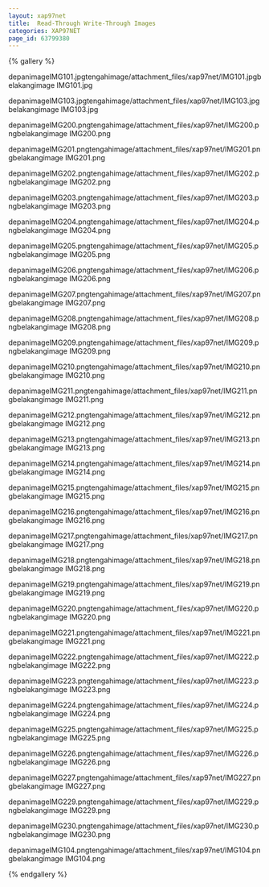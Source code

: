 ```yaml
---
layout: xap97net
title:  Read-Through Write-Through Images
categories: XAP97NET
page_id: 63799380
---
```


{% gallery %}

depanimageIMG101.jpgtengahimage/attachment_files/xap97net/IMG101.jpgbelakangimage
IMG101.jpg

depanimageIMG103.jpgtengahimage/attachment_files/xap97net/IMG103.jpgbelakangimage
IMG103.jpg

depanimageIMG200.pngtengahimage/attachment_files/xap97net/IMG200.pngbelakangimage
IMG200.png

depanimageIMG201.pngtengahimage/attachment_files/xap97net/IMG201.pngbelakangimage
IMG201.png

depanimageIMG202.pngtengahimage/attachment_files/xap97net/IMG202.pngbelakangimage
IMG202.png

depanimageIMG203.pngtengahimage/attachment_files/xap97net/IMG203.pngbelakangimage
IMG203.png

depanimageIMG204.pngtengahimage/attachment_files/xap97net/IMG204.pngbelakangimage
IMG204.png

depanimageIMG205.pngtengahimage/attachment_files/xap97net/IMG205.pngbelakangimage
IMG205.png

depanimageIMG206.pngtengahimage/attachment_files/xap97net/IMG206.pngbelakangimage
IMG206.png

depanimageIMG207.pngtengahimage/attachment_files/xap97net/IMG207.pngbelakangimage
IMG207.png

depanimageIMG208.pngtengahimage/attachment_files/xap97net/IMG208.pngbelakangimage
IMG208.png

depanimageIMG209.pngtengahimage/attachment_files/xap97net/IMG209.pngbelakangimage
IMG209.png

depanimageIMG210.pngtengahimage/attachment_files/xap97net/IMG210.pngbelakangimage
IMG210.png

depanimageIMG211.pngtengahimage/attachment_files/xap97net/IMG211.pngbelakangimage
IMG211.png

depanimageIMG212.pngtengahimage/attachment_files/xap97net/IMG212.pngbelakangimage
IMG212.png

depanimageIMG213.pngtengahimage/attachment_files/xap97net/IMG213.pngbelakangimage
IMG213.png

depanimageIMG214.pngtengahimage/attachment_files/xap97net/IMG214.pngbelakangimage
IMG214.png

depanimageIMG215.pngtengahimage/attachment_files/xap97net/IMG215.pngbelakangimage
IMG215.png

depanimageIMG216.pngtengahimage/attachment_files/xap97net/IMG216.pngbelakangimage
IMG216.png

depanimageIMG217.pngtengahimage/attachment_files/xap97net/IMG217.pngbelakangimage
IMG217.png

depanimageIMG218.pngtengahimage/attachment_files/xap97net/IMG218.pngbelakangimage
IMG218.png

depanimageIMG219.pngtengahimage/attachment_files/xap97net/IMG219.pngbelakangimage
IMG219.png

depanimageIMG220.pngtengahimage/attachment_files/xap97net/IMG220.pngbelakangimage
IMG220.png

depanimageIMG221.pngtengahimage/attachment_files/xap97net/IMG221.pngbelakangimage
IMG221.png

depanimageIMG222.pngtengahimage/attachment_files/xap97net/IMG222.pngbelakangimage
IMG222.png

depanimageIMG223.pngtengahimage/attachment_files/xap97net/IMG223.pngbelakangimage
IMG223.png

depanimageIMG224.pngtengahimage/attachment_files/xap97net/IMG224.pngbelakangimage
IMG224.png

depanimageIMG225.pngtengahimage/attachment_files/xap97net/IMG225.pngbelakangimage
IMG225.png

depanimageIMG226.pngtengahimage/attachment_files/xap97net/IMG226.pngbelakangimage
IMG226.png

depanimageIMG227.pngtengahimage/attachment_files/xap97net/IMG227.pngbelakangimage
IMG227.png

depanimageIMG229.pngtengahimage/attachment_files/xap97net/IMG229.pngbelakangimage
IMG229.png

depanimageIMG230.pngtengahimage/attachment_files/xap97net/IMG230.pngbelakangimage
IMG230.png

depanimageIMG104.pngtengahimage/attachment_files/xap97net/IMG104.pngbelakangimage
IMG104.png

{% endgallery %}
